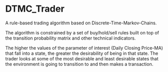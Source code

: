 # DTMC_Trader

A rule-based trading algorithm based on Discrete-Time-Markov-Chains. 

The algorithm is constrained by a set of buy/hold/sell rules built on top of the transition probability matrix and other technical indicators.

The higher the values of the parameter of interest (Daily Closing Price-MA) that fall into a state, the greater the desirability of being in that state. The trader looks at some of the most desirable and least desirable states that the environment is going to transition to and then makes a transaction.

